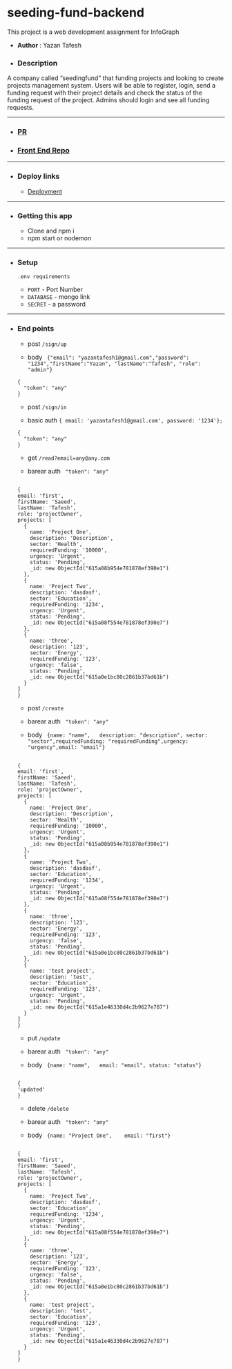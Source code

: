 # seeding-fund-backend

This project is a web development assignment for InfoGraph

- **Author** : Yazan Tafesh

- ### Description

A company called “seedingfund” that funding projects and looking to create projects management system. Users will be able to register, login, send a funding request with their project details and check the status of the funding request of the project. Admins should login and see all funding requests.

---

- ### [PR](https://github.com/yazantafesh/seeding-fund-backend/pull/5)

- ### [Front End Repo](https://github.com/yazantafesh/seeding-fund-frontend)

---

- ### Deploy links

  - [Deployment]()

---

- ### Getting this app

  - Clone and npm i
  - npm start or nodemon

---

- ### Setup

  `.env requirements`

  - `PORT` - Port Number
  - `DATABASE` - mongo link
  - `SECRET` - a password

---

- ### End points

  - post `/sign/up`

  - body ` {"email": "yazantafesh1@gmail.com","password": "1234","firstName":"Yazan", "lastName":"Tafesh", "role": "admin"}`

  ```
  {
    "token": "any"
  }

  ```

  - post `/sign/in`

  - basic auth `{ email: 'yazantafesh1@gmail.com', password: '1234'};`

  ```
  {
    "token": "any"
  }

  ```

  - get `/read?email=any@any.com`

  - barear auth  ` "token": "any"`

  ```

  {
  email: 'first',
  firstName: 'Saeed',
  lastName: 'Tafesh',
  role: 'projectOwner',
  projects: [
    {
      name: 'Project One',
      description: 'Description',
      sector: 'Health',
      requiredFunding: '10000',
      urgency: 'Urgent',
      status: 'Pending',
      _id: new ObjectId("615a08b954e781878ef390e1")
    },
    {
      name: 'Project Two',
      description: 'dasdasf',
      sector: 'Education',
      requiredFunding: '1234',
      urgency: 'Urgent',
      status: 'Pending',
      _id: new ObjectId("615a08f554e781878ef390e7")
    },
    {
      name: 'three',
      description: '123',
      sector: 'Energy',
      requiredFunding: '123',
      urgency: 'false',
      status: 'Pending',
      _id: new ObjectId("615a0e1bc80c2861b37bd61b")
    }
  ]
  }

  ```

  - post `/create`

  - barear auth  ` "token": "any"`

  - body ` {name: "name",	description: "description",	sector: "sector",requiredFunding: "requiredFunding",urgency: "urgency",email: "email"}`

  ```

  {
  email: 'first',
  firstName: 'Saeed',
  lastName: 'Tafesh',
  role: 'projectOwner',
  projects: [
    {
      name: 'Project One',
      description: 'Description',
      sector: 'Health',
      requiredFunding: '10000',
      urgency: 'Urgent',
      status: 'Pending',
      _id: new ObjectId("615a08b954e781878ef390e1")
    },
    {
      name: 'Project Two',
      description: 'dasdasf',
      sector: 'Education',
      requiredFunding: '1234',
      urgency: 'Urgent',
      status: 'Pending',
      _id: new ObjectId("615a08f554e781878ef390e7")
    },
    {
      name: 'three',
      description: '123',
      sector: 'Energy',
      requiredFunding: '123',
      urgency: 'false',
      status: 'Pending',
      _id: new ObjectId("615a0e1bc80c2861b37bd61b")
    },
    {
      name: 'test project',
      description: 'test',
      sector: 'Education',
      requiredFunding: '123',
      urgency: 'Urgent',
      status: 'Pending',
      _id: new ObjectId("615a1e46330d4c2b9627e787")
    }
  ]
  }

  ```

  - put `/update`

  - barear auth  ` "token": "any"`

  - body ` {name: "name",	email: "email", status: "status"}`

  ```

  {
  'updated'
  }

  ```

  - delete `/delete`

  - barear auth  ` "token": "any"`

  - body ` {name: "Project One",	email: "first"}`

  ```

  {
  email: 'first',
  firstName: 'Saeed',
  lastName: 'Tafesh',
  role: 'projectOwner',
  projects: [
    {
      name: 'Project Two',
      description: 'dasdasf',
      sector: 'Education',
      requiredFunding: '1234',
      urgency: 'Urgent',
      status: 'Pending',
      _id: new ObjectId("615a08f554e781878ef390e7")
    },
    {
      name: 'three',
      description: '123',
      sector: 'Energy',
      requiredFunding: '123',
      urgency: 'false',
      status: 'Pending',
      _id: new ObjectId("615a0e1bc80c2861b37bd61b")
    },
    {
      name: 'test project',
      description: 'test',
      sector: 'Education',
      requiredFunding: '123',
      urgency: 'Urgent',
      status: 'Pending',
      _id: new ObjectId("615a1e46330d4c2b9627e787")
    }
  ]
  }

  ```